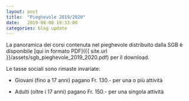 ```yaml
---
layout: post
title:  "Pieghevole 2019/2020"
date:   2019-08-08 19:33:00
categories: blog update
---
```

La panoramica dei corsi contenuta nel pieghevole distribuito dalla SGB è disponibile [qui in formato PDF]({{ site.url }}/assets/sgb_pieghevole_2019_2020.pdf) per il download.

Le tasse sociali sono rimaste invariate:

* Giovani (fino a 17 anni) pagano Fr. 130.- per una o più attività

* Adulti (oltre i 17 anni) pagano Fr. 150.- per una singola attività